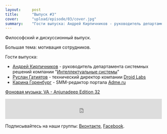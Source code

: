 ```yaml
---
layout:     post
title:      "Выпуск #3"
cover:      "upload/episode/03/cover.jpg"
summary:    "Гости выпуска: Андрей Кирпичников - руководитель департамента системных решений компании “Компания Интеллектуальные системы”; Руслан Гатиятов - технический директор компании Droid Labs; Карина Горенбург - SMM-редактор портала Adme.ru"
---
```


Философский и дискуссионный выпуск.

Большая тема: мотивация сотрудников.

Гости выпуска:

- [Андрей Кирпичников](https://vk.com/andry_krp) - руководитель департамента системных решений компании "[Интеллектуальные системы](http://i-sys.ru/)"
- [Руслан Гатиятов](http://twitter.com/rous_gg) - технический директор компании [Droid Labs](http://droidlabs.pro/)
- [Карина Горенбург](http://twitter.com/klandream) - SMM-редактор портала [Adme.ru](http://adme.ru/)

[Фоновая музыка: VA - Anjunadeep Edition 32](https://soundcloud.com/anjunadeep/the-anjunadeep-edition-32-with-manik)

<iframe width="100%" height="65" src="http://doctype.podster.fm/3/embed/13?link=0&ap=0" frameborder="0" allowtransparency="true"></iframe>


Подписывайтесь на наши группы: [Вконтакте](https://vk.com/doctype), [Facebook](https://fb.com/doctypeshow).
